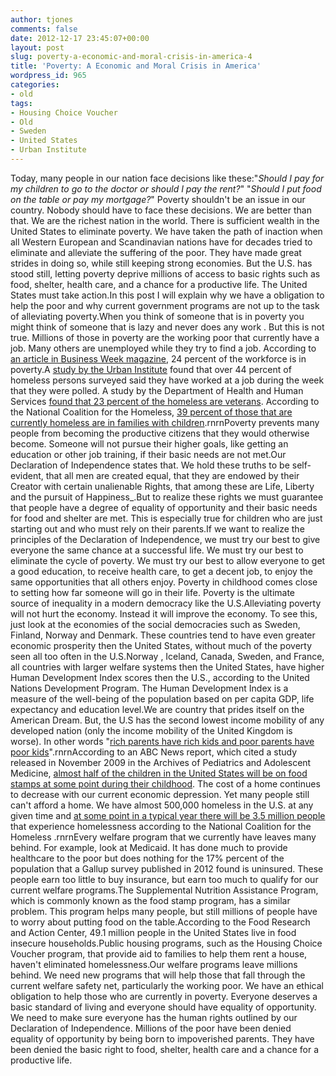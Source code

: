 ```yaml
---
author: tjones
comments: false
date: 2012-12-17 23:45:07+00:00
layout: post
slug: poverty-a-economic-and-moral-crisis-in-america-4
title: 'Poverty: A Economic and Moral Crisis in America'
wordpress_id: 965
categories:
- old
tags:
- Housing Choice Voucher
- Old
- Sweden
- United States
- Urban Institute
---
```


Today, many people in our nation face decisions like these:"_Should I pay for my children to go to the doctor or should I pay the rent?_" "_Should I put food on the table or pay my mortgage?_" Poverty shouldn't be an issue in our country. Nobody should have to face these decisions. We are better than that. We are the richest nation in the world. There is sufficient wealth in the United States to eliminate poverty. We have taken the path of inaction when all Western European and Scandinavian nations have for decades tried to eliminate and alleviate the suffering of the poor. They have made great strides in doing so, while still keeping strong economies. But the U.S. has stood still, letting poverty deprive millions of access to basic rights such as food, shelter, health care, and a chance for a productive life. The United States must take action.In this post I will explain why we have a obligation to help the poor and why current government programs are not up to the task of alleviating poverty.When you think of someone that is in poverty you might think of someone that is lazy and never does any work . But this is not true. Millions of those in poverty are the working poor that currently have a job. Many others are unemployed while they try to find a job. According to [an article in Business Week magazine](http://www.businessweek.com/magazine/content/04_22/b3885001_mz001.htm), 24 percent of the workforce is in poverty.A [study by the Urban Institute](http://www.urban.org/publications/310291.html) found that over 44 percent of homeless persons surveyed said they have worked at a job during the week that they were polled. A study by the Department of Health and Human Services [found that 23 percent of the homeless are veterans](http://web.archive.org/web/20070510103756/http://www.nrchmi.samhsa.gov/facts/facts_question_2.asp). According to the National Coalition for the Homeless, [39 percent of those that are currently homeless are in families with children](http://web.archive.org/web/20141229123239/http://www.nationalhomeless.org/factsheets/who.html).rnrnPoverty prevents many people from becoming the productive citizens that they would otherwise become. Someone will not pursue their higher goals, like getting an education or other job training, if their basic needs are not met.Our Declaration of Independence states that. We hold these truths to be self-evident, that all men are created equal, that they are endowed by their Creator with certain unalienable Rights, that among these are Life, Liberty and the pursuit of Happiness_.But to realize these rights we must guarantee that people have a degree of equality of opportunity and their basic needs for food and shelter are met. This is especially true for children who are just starting out and who must rely on their parents.If we want to realize the principles of the Declaration of Independence, we must try our best to give everyone the same chance at a successful life. We must try our best to eliminate the cycle of poverty. We must try our best to allow everyone to get a good education, to receive health care, to get a decent job, to enjoy the same opportunities that all others enjoy. Poverty in childhood comes close to setting how far someone will go in their life. Poverty is the ultimate source of inequality in a modern democracy like the U.S.Alleviating poverty will not hurt the economy. Instead it will improve the economy. To see this, just look at the economies of the social democracies such as Sweden, Finland, Norway and Denmark. These countries tend to have even greater economic prosperity then the United States, without much of the poverty seen all too often in the U.S.Norway , Iceland, Canada, Sweden, and France, all countries with larger welfare systems then the United States, have higher Human Development Index scores then the U.S., according to the United Nations Development Program. The Human Development Index is a measure of the well-being of the population based on per capita GDP, life expectancy and education level.We are country that prides itself on the American Dream. But, the U.S has the second lowest income mobility of any developed nation (only the income mobility of the United Kingdom is worse). In other words "[rich parents have rich kids and poor parents have poor kids](http://www.freakonomics.com/2012/01/19/is-higher-income-inequality-associated-with-lower-intergenerational-mobility/)".rnrnAccording to an ABC News report, which cited a study released in November 2009 in the Archives of Pediatrics and Adolescent Medicine, [almost half of the children in the United States will be on food stamps at some point during their childhood](http://abcnews.go.com/Health/wireStory?id=8977934). The cost of a home continues to decrease with our current economic depression. Yet many people still can't afford a home. We have almost 500,000 homeless in the U.S. at any given time and [at some point in a typical year there will be 3.5 million people](http://www.nationalhomeless.org/factsheets/How_Many.html) that experience homelessness according to the National Coalition for the Homeless .rnrnEvery welfare program that we currently have leaves many behind. For example, look at Medicaid. It has done much to provide healthcare to the poor but does nothing for the 17% percent of the population that a Gallup survey published in 2012 found is uninsured. These people earn too little to buy insurance, but earn too much to qualify for our current welfare programs.The Supplemental Nutrition Assistance Program, which is commonly known as the food stamp program, has a similar problem. This program helps many people, but still millions of people have to worry about putting food on the table.According to the Food Research and Action Center, 49.1 million people in the United States live in food insecure households.Public housing programs, such as the Housing Choice Voucher program, that provide aid to families to help them rent a house, haven't eliminated homelessness.Our welfare programs leave millions behind. We need new programs that will help those that fall through the current welfare safety net, particularly the working poor. We have an ethical obligation to help those who are currently in poverty. Everyone deserves a basic standard of living and everyone should have equality of opportunity. We need to make sure everyone has the human rights outlined by our Declaration of Independence. Millions of the poor have been denied equality of opportunity by being born to impoverished parents. They have been denied the basic right to food, shelter, health care and a chance for a productive life.
